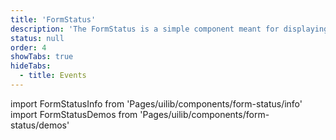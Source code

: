 ```yaml
---
title: 'FormStatus'
description: 'The FormStatus is a simple component meant for displaying the status of a form.'
status: null
order: 4
showTabs: true
hideTabs:
  - title: Events
---
```


import FormStatusInfo from 'Pages/uilib/components/form-status/info'
import FormStatusDemos from 'Pages/uilib/components/form-status/demos'

<FormStatusInfo />
<FormStatusDemos />
